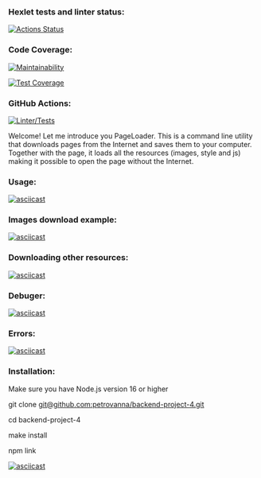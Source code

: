 ### Hexlet tests and linter status:
[![Actions Status](https://github.com/petrovanna/backend-project-4/workflows/hexlet-check/badge.svg)](https://github.com/petrovanna/backend-project-4/actions)

### Code Coverage:
[![Maintainability](https://api.codeclimate.com/v1/badges/ceac07de15d77be39f7f/maintainability)](https://codeclimate.com/github/petrovanna/backend-project-4/maintainability)

[![Test Coverage](https://api.codeclimate.com/v1/badges/ceac07de15d77be39f7f/test_coverage)](https://codeclimate.com/github/petrovanna/backend-project-4/test_coverage)

### GitHub Actions:
[![Linter/Tests](https://github.com/petrovanna/backend-project-4/workflows/Linter/Tests/badge.svg)](https://github.com/petrovanna/backend-project-4/actions/workflows/lint.yml)

Welcome! Let me introduce you PageLoader. This is a command line utility that downloads pages from the Internet and saves them to your computer. Together with the page, it loads all the resources (images, style and js) making it possible to open the page without the Internet.

### Usage:
[![asciicast](https://asciinema.org/a/nzpKL7N6cLBFfIzEQcxeSBcuD.svg)](https://asciinema.org/a/nzpKL7N6cLBFfIzEQcxeSBcuD)

### Images download example:
[![asciicast](https://asciinema.org/a/CIfrnCBWUGwrFmb1UyXJeIete.svg)](https://asciinema.org/a/CIfrnCBWUGwrFmb1UyXJeIete)

### Downloading other resources:
[![asciicast](https://asciinema.org/a/XqQzPSVw0VrMZ9i7pkixLUXk7.svg)](https://asciinema.org/a/XqQzPSVw0VrMZ9i7pkixLUXk7)

### Debuger:
[![asciicast](https://asciinema.org/a/47P7MnGB2juWIPx0OAnjiD5P2.svg)](https://asciinema.org/a/47P7MnGB2juWIPx0OAnjiD5P2)

### Errors:
[![asciicast](https://asciinema.org/a/vbqJVAIa3kBEROQbLSDli8ikl.svg)](https://asciinema.org/a/vbqJVAIa3kBEROQbLSDli8ikl)

### Installation:
Make sure you have Node.js version 16 or higher

git clone [git@github.com:petrovanna/backend-project-4.git](https://github.com/petrovanna/backend-project-4)

cd backend-project-4

make install

npm link

[![asciicast](https://asciinema.org/a/loBMxHf8fqIbtvIlbRV2jVwd2.svg)](https://asciinema.org/a/loBMxHf8fqIbtvIlbRV2jVwd2)